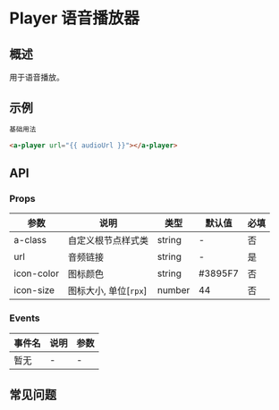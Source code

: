 # Player 语音播放器

## 概述

用于语音播放。

## 示例

```html
基础用法

<a-player url="{{ audioUrl }}"></a-player>
```

## API

### Props

| 参数       | 说明                  | 类型   | 默认值  | 必填 |
| ---------- | --------------------- | ------ | ------- | ---- |
| a-class    | 自定义根节点样式类    | string | -       | 否   |
| url        | 音频链接              | string | -       | 是   |
| icon-color | 图标颜色              | string | #3895F7 | 否   |
| icon-size  | 图标大小, 单位[`rpx`] | number | 44      | 否   |

### Events

| 事件名 | 说明 | 参数 |
| ------ | ---- | ---- |
| 暂无   | -    | -    |

## 常见问题
